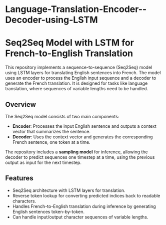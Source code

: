 # Language-Translation-Encoder--Decoder-using-LSTM

# Seq2Seq Model with LSTM for French-to-English Translation

This repository implements a sequence-to-sequence (Seq2Seq) model using LSTM layers for translating English sentences into French. The model uses an encoder to process the English input sequence and a decoder to generate the French translation. It is designed for tasks like language translation, where sequences of variable lengths need to be handled.

## Overview

The Seq2Seq model consists of two main components:
- **Encoder**: Processes the input English sentence and outputs a context vector that summarizes the sentence.
- **Decoder**: Uses the context vector and generates the corresponding French sentence, one token at a time.

The repository includes a **sampling model** for inference, allowing the decoder to predict sequences one timestep at a time, using the previous output as input for the next timestep.

## Features

- Seq2Seq architecture with LSTM layers for translation.
- Reverse token lookup for converting predicted indices back to readable characters.
- Handles French-to-English translation during inference by generating English sentences token-by-token.
- Can handle input/output character sequences of variable lengths.
